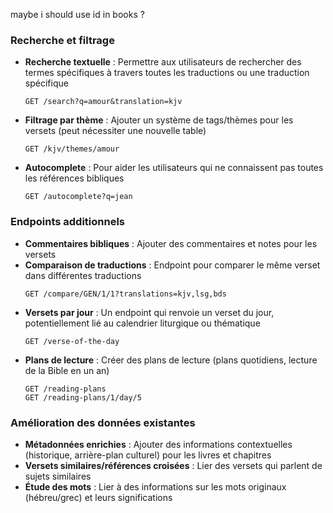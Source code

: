 maybe i should use id in books ?

### Recherche et filtrage
- **Recherche textuelle** : Permettre aux utilisateurs de rechercher des termes spécifiques à travers toutes les traductions ou une traduction spécifique
  ```
  GET /search?q=amour&translation=kjv
  ```
- **Filtrage par thème** : Ajouter un système de tags/thèmes pour les versets (peut nécessiter une nouvelle table)
  ```
  GET /kjv/themes/amour
  ```
- **Autocomplete** : Pour aider les utilisateurs qui ne connaissent pas toutes les références bibliques
  ```
  GET /autocomplete?q=jean
  ```

### Endpoints additionnels
- **Commentaires bibliques** : Ajouter des commentaires et notes pour les versets
- **Comparaison de traductions** : Endpoint pour comparer le même verset dans différentes traductions
  ```
  GET /compare/GEN/1/1?translations=kjv,lsg,bds
  ```
- **Versets par jour** : Un endpoint qui renvoie un verset du jour, potentiellement lié au calendrier liturgique ou thématique
  ```
  GET /verse-of-the-day
  ```
- **Plans de lecture** : Créer des plans de lecture (plans quotidiens, lecture de la Bible en un an)
  ```
  GET /reading-plans
  GET /reading-plans/1/day/5
  ```

### Amélioration des données existantes
- **Métadonnées enrichies** : Ajouter des informations contextuelles (historique, arrière-plan culturel) pour les livres et chapitres
- **Versets similaires/références croisées** : Lier des versets qui parlent de sujets similaires
- **Étude des mots** : Lier à des informations sur les mots originaux (hébreu/grec) et leurs significations
